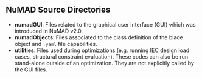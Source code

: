 
## NuMAD Source Directories

- **numadGUI**: Files related to the graphical user interface (GUI) which was introduced in NuMAD v2.0.
- **numadObjects**: Files associated to the class definition of the blade object and ``.yaml`` file capabilities.
- **utilities**:  Files used during optimizations (e.g. running IEC design load cases, structural constraint evaluation). These codes can also be run stand-alone outside of an optimization. They are not explicitly called by the GUI files.
